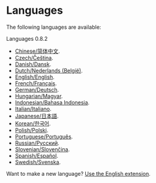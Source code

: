 Languages
=========

The following languages are available:

Languages 0.8.2
* [Chinese/简体中文](https://github.com/datenstrom/yellow-extensions/tree/master/languages/chinese).
* [Czech/Čeština](https://github.com/datenstrom/yellow-extensions/tree/master/languages/czech).
* [Danish/Dansk](https://github.com/datenstrom/yellow-extensions/tree/master/languages/danish).
* [Dutch/Nederlands (België)](https://github.com/datenstrom/yellow-extensions/tree/master/languages/dutch).
* [English/English](https://github.com/datenstrom/yellow-extensions/tree/master/languages/english).
* [French/Français](https://github.com/datenstrom/yellow-extensions/tree/master/languages/french).
* [German/Deutsch](https://github.com/datenstrom/yellow-extensions/tree/master/languages/german).
* [Hungarian/Magyar](https://github.com/datenstrom/yellow-extensions/tree/master/languages/hungarian).
* [Indonesian/Bahasa Indonesia](https://github.com/datenstrom/yellow-extensions/tree/master/languages/indonesian).
* [Italian/Italiano](https://github.com/datenstrom/yellow-extensions/tree/master/languages/italian).
* [Japanese/日本語](https://github.com/datenstrom/yellow-extensions/tree/master/languages/japanese).
* [Korean/한국어](https://github.com/datenstrom/yellow-extensions/tree/master/languages/korean).
* [Polish/Polski](https://github.com/datenstrom/yellow-extensions/tree/master/languages/polish).
* [Portuguese/Português](https://github.com/datenstrom/yellow-extensions/tree/master/languages/portuguese).
* [Russian/Русский](https://github.com/datenstrom/yellow-extensions/tree/master/languages/russian).
* [Slovenian/Slovenčina](https://github.com/datenstrom/yellow-extensions/tree/master/languages/slovenian).
* [Spanish/Español](https://github.com/datenstrom/yellow-extensions/tree/master/languages/spanish).
* [Swedish/Svenska](https://github.com/datenstrom/yellow-extensions/tree/master/languages/swedish).

Want to make a new language? [Use the English extension](https://github.com/datenstrom/yellow-extensions/tree/master/languages/english).
